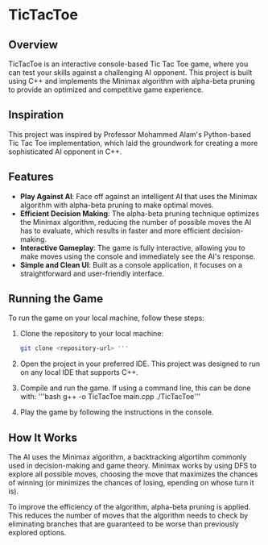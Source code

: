 # TicTacToe

## Overview
TicTacToe is an interactive console-based Tic Tac Toe game, where you can test your skills against a challenging AI opponent. This project is built using C++ and implements the Minimax algorithm with alpha-beta pruning to provide an optimized and competitive game experience.

## Inspiration
This project was inspired by Professor Mohammed Alam's Python-based Tic Tac Toe implementation, which laid the groundwork for creating a more sophisticated AI opponent in C++.

## Features
- **Play Against AI**: Face off against an intelligent AI that uses the Minimax algorithm with alpha-beta pruning to make optimal moves.
- **Efficient Decision Making**: The alpha-beta pruning technique optimizes the Minimax algorithm, reducing the number of possible moves the AI has to evaluate, which results in faster and more efficient decision-making.
- **Interactive Gameplay**: The game is fully interactive, allowing you to make moves using the console and immediately see the AI's response.
- **Simple and Clean UI**: Built as a console application, it focuses on a straightforward and user-friendly interface.

## Running the Game
To run the game on your local machine, follow these steps:

1. Clone the repository to your local machine:
   ```bash
   git clone <repository-url> ''' 

2. Open the project in your preferred IDE. This project was designed to run on any local IDE that supports C++.

3. Compile and run the game. If using a command line, this can be done with:
    '''bash g++ -o TicTacToe main.cpp
    ./TicTacToe'''

4. Play the game by following the instructions in the console. 


## How It Works
The AI uses the Minimax algorithm, a backtracking algortihm commonly used in decision-making and game theory. Minimax works by using DFS to explore all possible moves, choosing the move that maximizes the chances of winning (or minimizes the chances of losing, epending on whose turn it is).

To improve the efficiency of the algorithm, alpha-beta pruning is applied. This reduces the number of moves that the algorithm needs to check by eliminating branches that are guaranteed to be worse than previously explored options.

